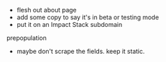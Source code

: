 - flesh out about page
- add some copy to say it's in beta or testing mode
- put it on an Impact Stack subdomain

prepopulation
- maybe don't scrape the fields. keep it static.